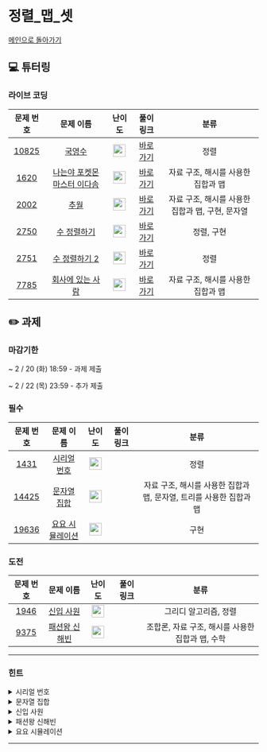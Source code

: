 # 정렬_맵_셋

[메인으로 돌아가기](https://github.com/Altu-Bitu-5/Notice)

## 💻 튜터링

### 라이브 코딩



| 문제 번호 | 문제 이름 | 난이도 | 풀이 링크 | 분류 |
|  :-:  |  :-:  |  :-:  |  :-:  |  :-:  |
|  [10825](https://www.acmicpc.net/problem/10825)  |  [국영수](https://www.acmicpc.net/problem/10825)  | <img height="25px" width="25px" src="https://static.solved.ac/tier_small/7.svg"/> |  [바로가기](https://github.com/Altu-Bitu-6/Notice/blob/main/01_정렬_맵_셋/라이브코딩/10825.cpp)  | 정렬 |
|  [1620](https://www.acmicpc.net/problem/1620)  |  [나는야 포켓몬 마스터 이다솜](https://www.acmicpc.net/problem/1620)  | <img height="25px" width="25px" src="https://static.solved.ac/tier_small/7.svg"/> |  [바로가기](https://github.com/Altu-Bitu-6/Notice/blob/main/01_정렬_맵_셋/라이브코딩/1620.cpp)  | 자료 구조, 해시를 사용한 집합과 맵 |
|  [2002](https://www.acmicpc.net/problem/2002)  |  [추월](https://www.acmicpc.net/problem/2002)  | <img height="25px" width="25px" src="https://static.solved.ac/tier_small/10.svg"/> |  [바로가기](https://github.com/Altu-Bitu-6/Notice/blob/main/01_정렬_맵_셋/라이브코딩/2002.cpp)  | 자료 구조, 해시를 사용한 집합과 맵, 구현, 문자열 |
|  [2750](https://www.acmicpc.net/problem/2750)  |  [수 정렬하기](https://www.acmicpc.net/problem/2750)  | <img height="25px" width="25px" src="https://static.solved.ac/tier_small/4.svg"/> |  [바로가기](https://github.com/Altu-Bitu-6/Notice/blob/main/01_정렬_맵_셋/라이브코딩/2750.cpp)  | 정렬, 구현 |
|  [2751](https://www.acmicpc.net/problem/2751)  |  [수 정렬하기 2](https://www.acmicpc.net/problem/2751)  | <img height="25px" width="25px" src="https://static.solved.ac/tier_small/6.svg"/> |  [바로가기](https://github.com/Altu-Bitu-6/Notice/blob/main/01_정렬_맵_셋/라이브코딩/2751.cpp)  | 정렬 |
|  [7785](https://www.acmicpc.net/problem/7785)  |  [회사에 있는 사람](https://www.acmicpc.net/problem/7785)  | <img height="25px" width="25px" src="https://static.solved.ac/tier_small/6.svg"/> |  [바로가기](https://github.com/Altu-Bitu-6/Notice/blob/main/01_정렬_맵_셋/라이브코딩/7785.cpp)  | 자료 구조, 해시를 사용한 집합과 맵 |

## ✏️ 과제

### 마감기한

~ 2 / 20 (화) 18:59 - 과제 제출 </br>

~ 2 / 22 (목) 23:59 - 추가 제출 </br>

### 필수

| 문제 번호 | 문제 이름 | 난이도 | 풀이 링크 | 분류 |
|  :-:  |  :-:  |  :-:  |  :-:  |  :-:  |
|  [1431](https://www.acmicpc.net/problem/1431)  |  [시리얼 번호](https://www.acmicpc.net/problem/1431)  | <img height="25px" width="25px" src="https://static.solved.ac/tier_small/8.svg"/> |  | 정렬 |
|  [14425](https://www.acmicpc.net/problem/14425)  |  [문자열 집합](https://www.acmicpc.net/problem/14425)  | <img height="25px" width="25px" src="https://static.solved.ac/tier_small/8.svg"/> |   | 자료 구조, 해시를 사용한 집합과 맵, 문자열, 트리를 사용한 집합과 맵 |
|  [19636](https://www.acmicpc.net/problem/19636)  |  [요요 시뮬레이션](https://www.acmicpc.net/problem/19636)  | <img height="25px" width="25px" src="https://static.solved.ac/tier_small/7.svg"/> |    | 구현 |

### 도전

| 문제 번호 | 문제 이름 | 난이도 | 풀이 링크 | 분류 |
|  :-:  |  :-:  |  :-:  |  :-:  |  :-:  |
|  [1946](https://www.acmicpc.net/problem/1946)  |  [신입 사원](https://www.acmicpc.net/problem/1946)  | <img height="25px" width="25px" src="https://static.solved.ac/tier_small/10.svg"/> |   | 그리디 알고리즘, 정렬 |
|  [9375](https://www.acmicpc.net/problem/9375)  |  [패션왕 신해빈](https://www.acmicpc.net/problem/9375)  | <img height="25px" width="25px" src="https://static.solved.ac/tier_small/8.svg"/> |  | 조합론, 자료 구조, 해시를 사용한 집합과 맵, 수학 |

---

### 힌트

<details><summary>시리얼 번호</summary><div  markdown="1">&nbsp;&nbsp;&nbsp;&nbsp;서류심사와 면접심사의 성적을 모두 고려해 동시에 비교하려니 힘드네요. 하나의 심사 순위만 비교하려면 어떻게 해야 할까요?</div></details>

<details><summary>문자열 집합</summary><div  markdown="1">&nbsp;&nbsp;&nbsp;&nbsp;문자열의 개수 N, M이 꽤 크네요. 문자열을 효율적으로 관리할 수 있는 방법이 있을까요?</div></details>

<details><summary>신입 사원</summary><div  markdown="1">&nbsp;&nbsp;&nbsp;&nbsp;두 가지 순위를 비교하고 있어요. 동시에 비교하기보다는 하나를 고정하고 다른 하나를 비교하면 좋을 것 같아요!</div></details>

<details><summary>패션왕 신해빈</summary><div  markdown="1">&nbsp;&nbsp;&nbsp;&nbsp;의상의 이름과 의상의 종류 중 우리에게 필요한 입력값은 무엇일까요? 의상을 입지 않는 경우를 조심해야 할 것 같아요.</div></details>

<details><summary>요요 시뮬레이션</summary><div  markdown="1">&nbsp;&nbsp;&nbsp;&nbsp;문제가 조금 복잡하네요! 당황하지 말고 천천히 읽어보며 코드로 구현해봅시다. C++로 풀이할 경우, ⌊−5 / 2⌋ = -3이 나오는지 꼭 확인해보세요!</div></details>

---